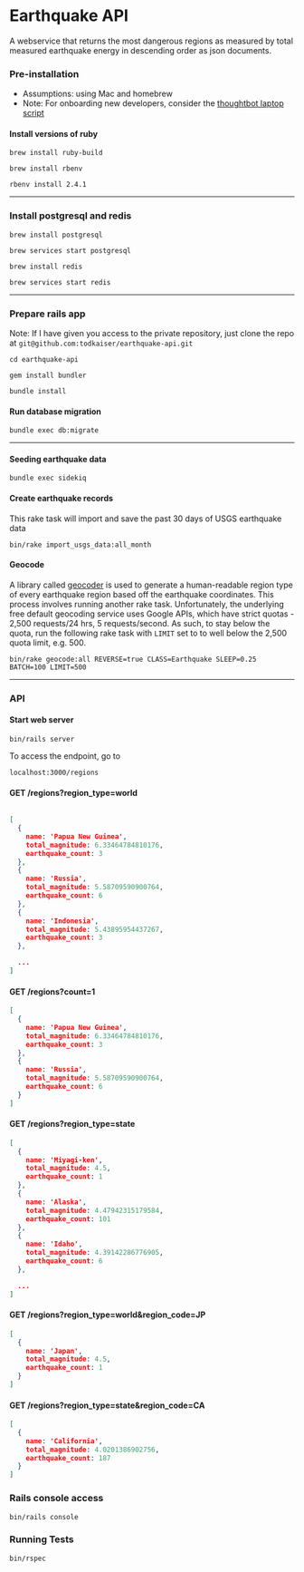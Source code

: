 # Earthquake API

A webservice that returns the most dangerous regions as measured by total measured earthquake energy in descending order as json documents.

### Pre-installation

- Assumptions: using Mac and homebrew
- Note: For onboarding new developers, consider the [thoughtbot laptop script](https://github.com/thoughtbot/laptop)

#### Install versions of ruby
```
brew install ruby-build
```

```
brew install rbenv
```

```
rbenv install 2.4.1
```

---

### Install postgresql and redis
```
brew install postgresql
```

```
brew services start postgresql
```

```
brew install redis
```

```
brew services start redis
```

---

### Prepare rails app

Note: If I have given you access to the private repository, just clone the repo at `git@github.com:todkaiser/earthquake-api.git`

```
cd earthquake-api
```

```
gem install bundler
```

```
bundle install
```

#### Run database migration
```
bundle exec db:migrate
```

---

#### Seeding earthquake data

```
bundle exec sidekiq
```

#### Create earthquake records
This rake task will import and save the past 30 days of USGS earthquake data

```
bin/rake import_usgs_data:all_month
```

#### Geocode
A library called [geocoder](https://github.com/alexreisner/geocoder) is used to generate a human-readable region type of every earthquake region based off the earthquake coordinates. This process involves running another rake task. Unfortunately, the underlying free default geocoding service uses Google APIs, which have strict quotas - 2,500 requests/24 hrs, 5 requests/second. As such, to stay below the quota, run the following rake task with `LIMIT` set to to well below the 2,500 quota limit, e.g. 500.
```
bin/rake geocode:all REVERSE=true CLASS=Earthquake SLEEP=0.25 BATCH=100 LIMIT=500
```

---

### API

#### Start web server
```
bin/rails server
```

To access the endpoint, go to

```
localhost:3000/regions
```

#### GET /regions?region_type=world

```json

[
  {
    name: 'Papua New Guinea',
    total_magnitude: 6.33464784810176,
    earthquake_count: 3
  },
  {
    name: 'Russia',
    total_magnitude: 5.58709590900764,
    earthquake_count: 6
  },
  {
    name: 'Indonesia',
    total_magnitude: 5.43895954437267,
    earthquake_count: 3
  },

  ...
]
```

#### GET /regions?count=1

```json
[
  {
    name: 'Papua New Guinea',
    total_magnitude: 6.33464784810176,
    earthquake_count: 3
  },
  {
    name: 'Russia',
    total_magnitude: 5.58709590900764,
    earthquake_count: 6
  }
]
```

#### GET /regions?region_type=state

```json
[
  {
    name: 'Miyagi-ken',
    total_magnitude: 4.5,
    earthquake_count: 1
  },
  {
    name: 'Alaska',
    total_magnitude: 4.47942315179584,
    earthquake_count: 101
  },
  {
    name: 'Idaho',
    total_magnitude: 4.39142286776905,
    earthquake_count: 6
  },

  ...
]
```

#### GET /regions?region_type=world&region_code=JP

```json
[
  {
    name: 'Japan',
    total_magnitude: 4.5,
    earthquake_count: 1
  }
]
```

#### GET /regions?region_type=state&region_code=CA

```json
[
  {
    name: 'California',
    total_magnitude: 4.0201386902756,
    earthquake_count: 187
  }
]
```

### Rails console access

```
bin/rails console
```

### Running Tests

```
bin/rspec
```
